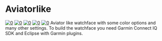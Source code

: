 # Aviatorlike
<a href="https://github.com/OliverHannover/Aviatorlike/blob/master/screenshots/fat.PNG" target="_blank"><img src="https://github.com/OliverHannover/Aviatorlike/rwa/master/screenshots/fat.PNG" alt="0" style="max-width:100%;"></a>
<a href="https://github.com/OliverHannover/Aviatorlike/blob/master/screenshots/race.PNG" target="_blank"><img src="https://github.com/OliverHannover/Aviatorlike/rwa/master/screenshots/race.PNG" alt="0" style="max-width:100%;"></a>
<a href="https://github.com/OliverHannover/Aviatorlike/blob/master/screenshots/roman.PNG" target="_blank"><img src="https://github.com/OliverHannover/Aviatorlike/rwa/master/screenshots/roman.PNG" alt="0" style="max-width:100%;"></a>
<a href="https://github.com/OliverHannover/Aviatorlike/blob/master/screenshots/simple.PNG" target="_blank"><img src="https://github.com/OliverHannover/Aviatorlike/rwa/master/screenshots/simple.PNG" alt="0" style="max-width:100%;"></a>
<a href="https://github.com/OliverHannover/Aviatorlike/blob/master/screenshots/nonumber.PNG" target="_blank"><img src="https://github.com/OliverHannover/Aviatorlike/rwa/master/screenshots/nonumber.PNG" alt="0" style="max-width:100%;"></a>
Aviator like watchface with some color options and many other settings.
To build the watchface you need Garmin Connect IQ SDK and Eclipse with Garmin plugins.
